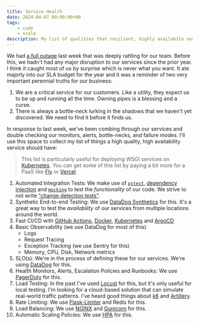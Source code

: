 ```yaml
---
title: Service Health
date: 2024-04-07 00:00:00+00
tags:
    - code
    - scale
description: My list of qualities that resilient, highly availabile services should have.
---
```


We had [a full outage](https://status.ada.support/incidents/3n5rs1zqzmkh) last week that was deeply rattling for our team. Before this, we hadn't had any major disruption to our services since the prior year. I think it caught most of us by surprise which is never what you want. It ate majorly into our SLA budget for the year and it was a reminder of two very important perennial truths for our business:

1. We are a critical service for our customers. Like a utility, they expect us to be up and running all the time. Owning pipes is a blessing and a curse.
2. There is always a bottle-neck lurking in the shadows that we haven't yet discovered. We need to find it before it finds us.

In response to last week, we've been combing through our services and double checking our monitors, alerts, bottle-necks, and failure modes. I'll use this space to collect my list of things a high quality, high availability service should have:

<blockquote class="callout note">
This list is particularly useful for deploying WSGI services on <a href="https://kubernetes.io/">Kubernetes</a>. You can get some of this list by paying a bit more for a PaaS like <a href="https://fly.io/">Fly</a> or <a href="https://vercel.com/">Vercel</a>.
</blockquote>

1. Automated Integration Tests: We make use of [`pytest`](https://docs.pytest.org/en/8.0.x/), [dependency injection](https://www.youtube.com/watch?v=2ejbLVkCndI) and [`mocking`](https://pypi.org/project/requests-mock/) to test the _functionality_ of our code. We strive to not write ["change detection tests"](https://testing.googleblog.com/2015/01/testing-on-toilet-change-detector-tests.html).
2. Synthetic End-to-end Testing: We use [DataDog Synthetics](https://www.datadoghq.com/product/synthetics/) for this. It's a great way to test the _availability_ of our services from multiple locations around the world.
3. Fast CI/CD with [GitHub Actions](https://github.com/features/actions), [Docker](https://www.docker.com/), [Kubernetes](https://kubernetes.io/) and [ArgoCD](https://argoproj.github.io/argo-cd/)
4. Basic Observability (we use DataDog for most of this)
    - Logs
    - Request Tracing
    - Exception Tracking (we use Sentry for this)
    - Memory, CPU, Disk, Network metrics
5. SLO(s): We're in the process of defining these for our services. We're using [DataDog](https://www.datadoghq.com/) for this.
6. Health Monitors, Alerts, Escalation Policies and Runbooks: We use [PagerDuty](https://www.pagerduty.com/) for this.
7. Load Testing: In the past I've used [Locust](https://locust.io/) for this, but it's only useful for local testing. I'm looking for a cloud-based solution that can simulate real-world traffic patterns. I've heard good things about [k6](https://k6.io/) and [Artillery](https://artillery.io/).
8. Rate Limiting: We use [Flask-Limiter](https://flask-limiter.readthedocs.io/en/stable/) and Redis for this.
9. Load Balancing: We use [NGINX](https://www.nginx.com/) and [Gunicorn](https://gunicorn.org/) for this.
10. Automatic Scaling Policies: We use [HPA](https://kubernetes.io/docs/tasks/run-application/scale-app/#horizontal-pod-autoscaler) for this.

